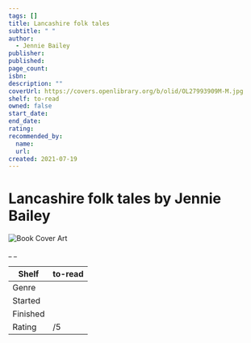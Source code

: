 ```yaml
---
tags: []
title: Lancashire folk tales
subtitle: " "
author:
  - Jennie Bailey
publisher:
published:
page_count:
isbn:
description: ""
coverUrl: https://covers.openlibrary.org/b/olid/OL27993909M-M.jpg
shelf: to-read
owned: false
start_date:
end_date:
rating:
recommended_by:
  name:
  url:
created: 2021-07-19
---
```


# Lancashire folk tales by Jennie Bailey

![Book Cover Art](https://covers.openlibrary.org/b/olid/OL27993909M-M.jpg)

_ _

| Shelf | to-read |
| --- | --- |
| Genre |  |
| Started |  |
| Finished |  |
| Rating | /5 |
